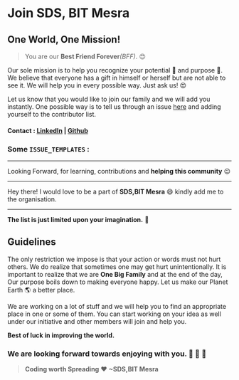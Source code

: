 # Join SDS, BIT Mesra

## One World, One Mission!

> You are our **Best Friend Forever**_(BFF)_. :heart_eyes: 

Our sole mission is to help you recognize your potential :muscle:  and purpose :musical_note:. We believe that everyone has a gift in himself or herself but are not able to see it. We will help you in every possible way. Just ask us! :heart_eyes:

Let us know that you would like to join our family and we will add you instantly. One possible way is to tell us through an issue [here](https://github.com/SDS-Society-for-Data-Science-BIT-Mesra/New-Comers/issues) and adding yourself to the contributor list.

#### Contact : **[LinkedIn](https://www.linkedin.com/company/socirty-for-data-science-bit-mesra/)** | **[Github](https://github.com/SDS-Society-for-Data-Science-BIT-Mesra)**



### Some `ISSUE_TEMPLATES` :

---

Looking Forward, for learning, contributions and **helping this community** :wink: 

---

Hey there!
I would love to be a part of **SDS,BIT Mesra** :smile:
kindly add me to the organisation.

---


**The list is just limited upon your imagination.** :rocket: 

## Guidelines

The only restriction we impose is that your action or words must not hurt others. We do realize that sometimes one may get hurt unintentionally. It is important to realize that we are **One Big Family** and at the end of the day, Our purpose boils down to making everyone happy. Let us make our Planet Earth :earth_americas: a better place.

We are working on a lot of stuff and we will help you to find an appropriate place in one or some of them. You can start working on your idea as well under our initiative and other members will join and help you.

**Best of luck in improving the world.**

### We are looking forward towards enjoying with you. :wine_glass: :cake: :dancer: 

> **Coding worth Spreading** :heart: **~SDS,BIT Mesra**


